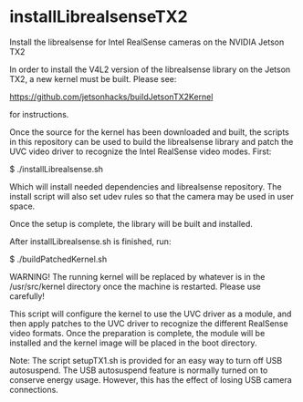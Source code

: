 # installLibrealsenseTX2
Install the librealsense for Intel RealSense cameras on the NVIDIA Jetson TX2

In order to install the V4L2 version of the librealsense library on the Jetson TX2, a new kernel must be built. Please see:

https://github.com/jetsonhacks/buildJetsonTX2Kernel

for instructions.

Once the source for the kernel has been downloaded and built, the scripts in this repository can be used to build the librealsense library and patch the UVC video driver to recognize the Intel RealSense video modes. First:

$ ./installLibrealsense.sh

Which will install needed dependencies and librealsense repository. The install script will also set udev rules so that the camera may be used in user space.

Once the setup is complete, the library will be built and installed.

After installLibrealsense.sh is finished, run:

$ ./buildPatchedKernel.sh

WARNING! The running kernel will be replaced by whatever is in the /usr/src/kernel directory once the machine is restarted. Please use carefully!

This script will configure the kernel to use the UVC driver as a module, and then apply patches to the UVC driver to recognize the different RealSense video formats. Once the preparation is complete, the module will be installed and the kernel image will be placed in the boot directory.

Note: The script setupTX1.sh is provided for an easy way to turn off USB autosuspend. The USB autosuspend feature is normally turned on to conserve energy usage. However, this has the effect of losing USB camera connections.



